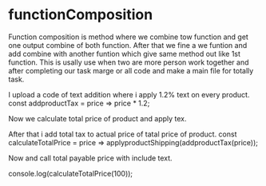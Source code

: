 # functionComposition
Function composition is method where we combine tow function and  get one output combine of both function.
After that we fine a we funtion and add combine with another funtion which give same method out like 1st function.
This is usally use when two are more person work together and after completing our task marge or all code and make a main file for totally task.

I upload a code of text addition where i apply 1.2% text on every product.
const addproductTax = price => price * 1.2;

Now we calculate total price of product and apply tex.

After that i add total tax to actual price of tatal price of product.
const calculateTotalPrice = price => applyproductShipping(addproductTax(price));

Now and call total payable price with include text.

console.log(calculateTotalPrice(100));

